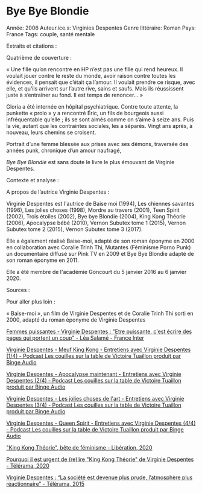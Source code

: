 # Bye Bye Blondie

Année: 2006
Auteur.ice.s: Virginies Despentes
Genre littéraire: Roman
Pays: France
Tags: couple, santé mentale

Extraits et citations : 

Quatrième de couverture : 

« Une fille qu’on rencontre en HP n’est pas une fille qui rend heureux. Il voulait jouer contre le reste du monde, avoir raison contre toutes les évidences, il pensait que c’était ça l’amour. Il voulait prendre ce risque, avec elle, et qu’ils arrivent sur l’autre rive, sains et saufs. Mais ils réussissent juste à s’entraîner au fond. Il est temps de renoncer… »

Gloria a été internée en hôpital psychiatrique. Contre toute attente, la punkette « prolo » y a rencontré Éric, un fils de bourgeois aussi infréquentable qu’elle ; ils se sont aimés comme on s’aime à seize ans. Puis la vie, autant que les contraintes sociales, les a séparés. Vingt ans après, à nouveau, leurs chemins se croisent.

Portrait d’une femme blessée aux prises avec ses démons, traversée des années punk, chronique d’un amour naufragé,

*Bye Bye Blondie* est sans doute le livre le plus émouvant de Virginie Despentes.

Contexte et analyse : 

A propos de l’autrice Virginie Despentes :

Virginie Despentes est l'autrice de Baise moi (1994), Les chiennes savantes (1996), Les jolies choses (1998), Mordre au travers (2001), Teen Spirit (2002), Trois étoiles (2002), Bye bye Blondie (2004), King Kong Théorie (2006), Apocalypse bébé (2010), Vernon Subutex tome 1 (2015), Vernon Subutex tome 2 (2015), Vernon Subutex tome 3 (2017). 

Elle a également réalisé Baise-moi, adapté de son roman éponyme en 2000 en collaboration avec Coralie Trinh Thi, Mutantes (Féminisme Porno Punk) un documentaire diffusé sur Pink TV en 2009 et Bye Bye Blondie adapté de son roman éponyme en 2011. 

Elle a été membre de l'académie Goncourt du 5 janvier 2016 au 6 janvier 2020.

Sources :

Pour aller plus loin :

« Baise-moi », un film de Virginie Despentes et de Coralie Trinh Thi sorti en 2000, adapté du roman éponyme de Virginie Despentes

[Femmes puissantes - Virginie Despentes : "Etre puissante, c'est écrire des pages qui portent un coup" - Léa Salamé - France Inter](https://www.franceinter.fr/emissions/femmes-puissantes/femmes-puissantes-28-decembre-2019) 

[Virginie Despentes - Meuf King Kong - Entretiens avec Virginie Despentes (1/4) - Podcast Les couilles sur la table de Victoire Tuaillon produit par Binge Audio](https://www.binge.audio/podcast/les-couilles-sur-la-table/virginie-despentes-meuf-king-kong) 

[Virginie Despentes - Apocalypse maintenant - Entretiens avec Virginie Despentes (2/4) - Podcast Les couilles sur la table de Victoire Tuaillon produit par Binge Audio](https://www.binge.audio/podcast/les-couilles-sur-la-table/virginie-despentes-apocalypse-maintenant) 

[Virginie Despentes - Les jolies choses de l'art - Entretiens avec Virginie Despentes (3/4) - Podcast Les couilles sur la table de Victoire Tuaillon produit par Binge Audio](https://www.binge.audio/podcast/les-couilles-sur-la-table/virginie-despentes-les-jolies-choses-de-lart) 

[Virginie Despentes - Queen Spirit - Entretiens avec Virginie Despentes (4/4) - Podcast Les couilles sur la table de Victoire Tuaillon produit par Binge Audio](https://www.binge.audio/podcast/les-couilles-sur-la-table/virginie-despentes-queen-spirit) 

["King Kong Théorie", bête de féminisme - Libération, 2020](https://www.liberation.fr/debats/2020/10/05/king-kong-theorie-bete-de-feminisme_1801465/)

[Pourquoi il est urgent de (re)lire "King Kong Théorie" de Virginie Despentes - Télérama, 2020](https://www.telerama.fr/idees/pourquoi-il-est-urgent-de-(re)lire-king-kong-theorie,-de-virginie-despentes,n5486772.php)

[Virginie Despentes : “La société est devenue plus prude, l’atmosphère plus réactionnaire” - Télérama, 2015](https://www.telerama.fr/livre/virginie-despentes,121233.php)